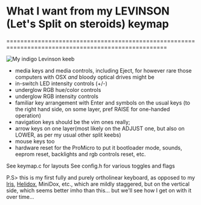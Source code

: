 # What I want from my LEVINSON (Let's Split on steroids) keymap
====================================================================================================


![My indigo Levinson keeb](https://i.imgur.com/sPfzSTk.jpg)

- media keys and media controls, including Eject, for however rare those computers with OSX *and* bloody optical drives might be
- in-switch LED intensity controls (+/-)
- underglow RGB hue/color controls
- underglow RGB intensity controls
- familiar key arrangement with Enter and symbols on the usual keys (to the right hand side, on some layer, pref RAISE for one-handed operation)
- navigation keys should be the vim ones really;
- arrow keys on one layer(most likely on the ADJUST one, but also on LOWER, as per my usual other split keebs)
- mouse keys too
- hardware reset for the ProMicro to put it bootloader mode, sounds, eeprom reset, backlights and rgb controls reset, etc.

See keymap.c for layouts
See config.h for various toggles and flags


P.S> this is my first fully and purely ortholinear keyboard, as opposed to my [Iris](https://github.com/qmk/qmk_firmware/tree/master/keyboards/keebio/iris/keymaps/omgvee "Vee's Iris keeb"), [Helidox](https://github.com/qmk/qmk_firmware/tree/master/keyboards/crkbd/keymaps/omgvee "Vee's beloved Helidox keeb"), MiniDox, etc., which are mildly staggered, but on the vertical side, which seems better imho than this... but we'll see how I get on with it over time...
